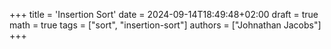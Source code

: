 +++
title = 'Insertion Sort'
date = 2024-09-14T18:49:48+02:00
draft = true
math = true
tags = ["sort", "insertion-sort"]
authors = ["Johnathan Jacobs"]
+++
